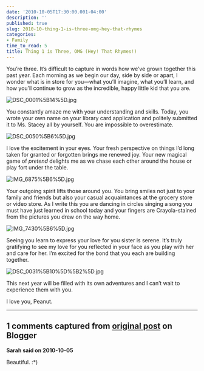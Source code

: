 ```yaml
---
date: '2010-10-05T17:30:00.001-04:00'
description: ''
published: true
slug: 2010-10-thing-1-is-three-omg-hey-that-rhymes
categories:
- Family
time_to_read: 5
title: Thing 1 is Three, OMG (Hey! That Rhymes!)
---
```



You’re three. It’s difficult to capture in words how we’ve grown together this past year. Each morning as we begin our day, side by side or apart, I wonder what is in store for you—what you’ll imagine, what you’ll learn, and how you’ll continue to grow as the incredible, happy little kid that you are.  

![DSC_0001%5B14%5D.jpg](DSC_0001%5B14%5D.jpg)

You constantly amaze me with your understanding and skills. Today, you wrote your own name on your library card application and politely submitted it to Ms. Stacey all by yourself. You are impossible to overestimate.  

![DSC_0050%5B6%5D.jpg](DSC_0050%5B6%5D.jpg)

I love the excitement in your eyes. Your fresh perspective on things I’d long taken for granted or forgotten brings me renewed joy. Your new magical game of *pretend* delights me as we chase each other around the house or play fort under the table.  

![IMG_6875%5B6%5D.jpg](IMG_6875%5B6%5D.jpg)

Your outgoing spirit lifts those around you. You bring smiles not just to your family and friends but also your casual acquaintances at the grocery store or video store. As I write this you are dancing in circles singing a song you must have just learned in school today and your fingers are Crayola-stained from the pictures you drew on the way home.  

![IMG_7430%5B6%5D.jpg](IMG_7430%5B6%5D.jpg)

Seeing you learn to express your love for you sister is serene. It’s truly gratifying to see my love for you reflected in your face as you play with her and care for her. I’m excited for the bond that you each are building together.  

![DSC_0031%5B10%5D%5B2%5D.jpg](DSC_0031%5B10%5D%5B2%5D.jpg)

This next year will be filled with its own adventures and I can’t wait to experience them with you.

I love you, Peanut.

---

## 1 comments captured from [original post](https://blog.wassupy.com/2010/10/thing-1-is-three-omg-hey-that-rhymes.html) on Blogger

**Sarah said on 2010-10-05**

Beautiful.  :*)

